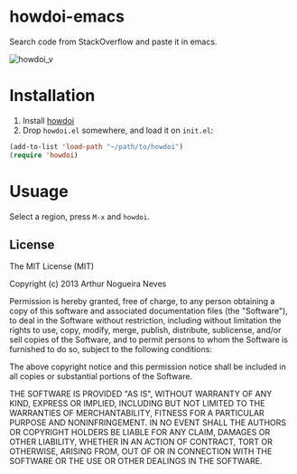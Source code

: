 # howdoi-emacs

Search code from StackOverflow and paste it in emacs.

![howdoi_v](https://f.cloud.github.com/assets/833383/1812684/234e89e6-6e89-11e3-993c-1905ab840733.gif)

# Installation


1. Install [howdoi](https://github.com/gleitz/howdoi#installation)
2. Drop `howdoi.el` somewhere, and load it on `init.el`:

```lisp
(add-to-list 'load-path "~/path/to/howdoi")
(require 'howdoi)
```

# Usuage

Select a region, press `M-x` and `howdoi`.

## License

The MIT License (MIT)

Copyright (c) 2013 Arthur Nogueira Neves

Permission is hereby granted, free of charge, to any person obtaining a copy of
this software and associated documentation files (the "Software"), to deal in
the Software without restriction, including without limitation the rights to
use, copy, modify, merge, publish, distribute, sublicense, and/or sell copies of
the Software, and to permit persons to whom the Software is furnished to do so,
subject to the following conditions:

The above copyright notice and this permission notice shall be included in all
copies or substantial portions of the Software.

THE SOFTWARE IS PROVIDED "AS IS", WITHOUT WARRANTY OF ANY KIND, EXPRESS OR
IMPLIED, INCLUDING BUT NOT LIMITED TO THE WARRANTIES OF MERCHANTABILITY, FITNESS
FOR A PARTICULAR PURPOSE AND NONINFRINGEMENT. IN NO EVENT SHALL THE AUTHORS OR
COPYRIGHT HOLDERS BE LIABLE FOR ANY CLAIM, DAMAGES OR OTHER LIABILITY, WHETHER
IN AN ACTION OF CONTRACT, TORT OR OTHERWISE, ARISING FROM, OUT OF OR IN
CONNECTION WITH THE SOFTWARE OR THE USE OR OTHER DEALINGS IN THE SOFTWARE.



